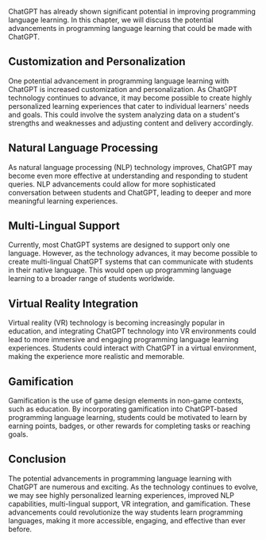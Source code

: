 
ChatGPT has already shown significant potential in improving programming language learning. In this chapter, we will discuss the potential advancements in programming language learning that could be made with ChatGPT.

Customization and Personalization
---------------------------------

One potential advancement in programming language learning with ChatGPT is increased customization and personalization. As ChatGPT technology continues to advance, it may become possible to create highly personalized learning experiences that cater to individual learners' needs and goals. This could involve the system analyzing data on a student's strengths and weaknesses and adjusting content and delivery accordingly.

Natural Language Processing
---------------------------

As natural language processing (NLP) technology improves, ChatGPT may become even more effective at understanding and responding to student queries. NLP advancements could allow for more sophisticated conversation between students and ChatGPT, leading to deeper and more meaningful learning experiences.

Multi-Lingual Support
---------------------

Currently, most ChatGPT systems are designed to support only one language. However, as the technology advances, it may become possible to create multi-lingual ChatGPT systems that can communicate with students in their native language. This would open up programming language learning to a broader range of students worldwide.

Virtual Reality Integration
---------------------------

Virtual reality (VR) technology is becoming increasingly popular in education, and integrating ChatGPT technology into VR environments could lead to more immersive and engaging programming language learning experiences. Students could interact with ChatGPT in a virtual environment, making the experience more realistic and memorable.

Gamification
------------

Gamification is the use of game design elements in non-game contexts, such as education. By incorporating gamification into ChatGPT-based programming language learning, students could be motivated to learn by earning points, badges, or other rewards for completing tasks or reaching goals.

Conclusion
----------

The potential advancements in programming language learning with ChatGPT are numerous and exciting. As the technology continues to evolve, we may see highly personalized learning experiences, improved NLP capabilities, multi-lingual support, VR integration, and gamification. These advancements could revolutionize the way students learn programming languages, making it more accessible, engaging, and effective than ever before.
